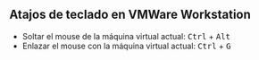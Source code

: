 ## Atajos de teclado en VMWare Workstation

- Soltar el mouse de la máquina virtual actual: <kbd>Ctrl</kbd> + <kbd>Alt</kbd>
- Enlazar el mouse con la máquina virtual actual: <kbd>Ctrl</kbd> + <kbd>G</kbd>

